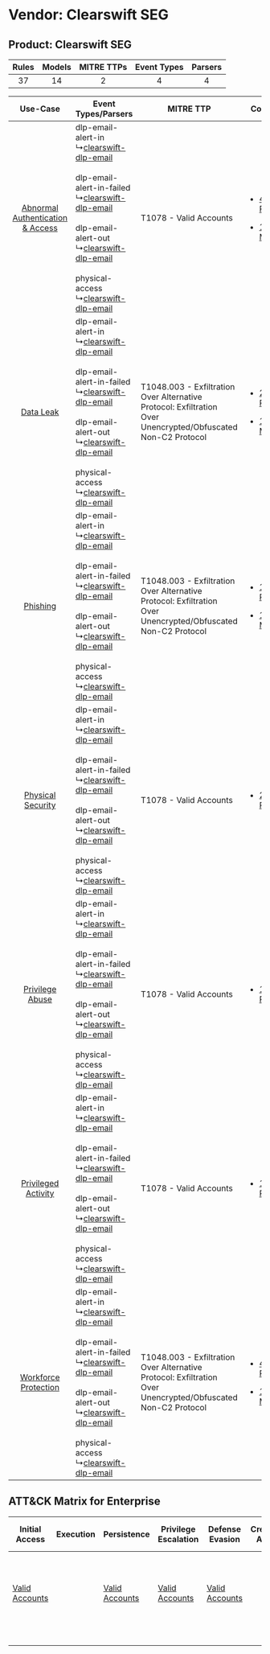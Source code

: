 Vendor: Clearswift SEG
======================
Product: Clearswift SEG
-----------------------
| Rules | Models | MITRE TTPs | Event Types | Parsers |
|:-----:|:------:|:----------:|:-----------:|:-------:|
|  37   |   14   |     2      |      4      |    4    |

|    Use-Case    | Event Types/Parsers    | MITRE TTP    | Content    |
|:----:| ---- | ---- | ---- |
| [Abnormal Authentication & Access](../../../UseCases/uc_abnormal_authentication_&_access.md) |  dlp-email-alert-in<br> ↳[clearswift-dlp-email](Ps/pC_clearswiftdlpemail.md)<br><br> dlp-email-alert-in-failed<br> ↳[clearswift-dlp-email](Ps/pC_clearswiftdlpemail.md)<br><br> dlp-email-alert-out<br> ↳[clearswift-dlp-email](Ps/pC_clearswiftdlpemail.md)<br><br> physical-access<br> ↳[clearswift-dlp-email](Ps/pC_clearswiftdlpemail.md)<br> | T1078 - Valid Accounts<br>    | [<ul><li>4 Rules</li></ul><ul><li>1 Models</li></ul>](RM/r_m_clearswift_seg_clearswift_seg_Abnormal_Authentication_&_Access.md) |
|    [Data Leak](../../../UseCases/uc_data_leak.md)    |  dlp-email-alert-in<br> ↳[clearswift-dlp-email](Ps/pC_clearswiftdlpemail.md)<br><br> dlp-email-alert-in-failed<br> ↳[clearswift-dlp-email](Ps/pC_clearswiftdlpemail.md)<br><br> dlp-email-alert-out<br> ↳[clearswift-dlp-email](Ps/pC_clearswiftdlpemail.md)<br><br> physical-access<br> ↳[clearswift-dlp-email](Ps/pC_clearswiftdlpemail.md)<br> | T1048.003 - Exfiltration Over Alternative Protocol: Exfiltration Over Unencrypted/Obfuscated Non-C2 Protocol<br> | [<ul><li>27 Rules</li></ul><ul><li>12 Models</li></ul>](RM/r_m_clearswift_seg_clearswift_seg_Data_Leak.md)    |
|    [Phishing](../../../UseCases/uc_phishing.md)    |  dlp-email-alert-in<br> ↳[clearswift-dlp-email](Ps/pC_clearswiftdlpemail.md)<br><br> dlp-email-alert-in-failed<br> ↳[clearswift-dlp-email](Ps/pC_clearswiftdlpemail.md)<br><br> dlp-email-alert-out<br> ↳[clearswift-dlp-email](Ps/pC_clearswiftdlpemail.md)<br><br> physical-access<br> ↳[clearswift-dlp-email](Ps/pC_clearswiftdlpemail.md)<br> | T1048.003 - Exfiltration Over Alternative Protocol: Exfiltration Over Unencrypted/Obfuscated Non-C2 Protocol<br> | [<ul><li>1 Rules</li></ul><ul><li>1 Models</li></ul>](RM/r_m_clearswift_seg_clearswift_seg_Phishing.md)    |
|    [Physical Security](../../../UseCases/uc_physical_security.md)    |  dlp-email-alert-in<br> ↳[clearswift-dlp-email](Ps/pC_clearswiftdlpemail.md)<br><br> dlp-email-alert-in-failed<br> ↳[clearswift-dlp-email](Ps/pC_clearswiftdlpemail.md)<br><br> dlp-email-alert-out<br> ↳[clearswift-dlp-email](Ps/pC_clearswiftdlpemail.md)<br><br> physical-access<br> ↳[clearswift-dlp-email](Ps/pC_clearswiftdlpemail.md)<br> | T1078 - Valid Accounts<br>    | [<ul><li>2 Rules</li></ul>](RM/r_m_clearswift_seg_clearswift_seg_Physical_Security.md)    |
|    [Privilege Abuse](../../../UseCases/uc_privilege_abuse.md)    |  dlp-email-alert-in<br> ↳[clearswift-dlp-email](Ps/pC_clearswiftdlpemail.md)<br><br> dlp-email-alert-in-failed<br> ↳[clearswift-dlp-email](Ps/pC_clearswiftdlpemail.md)<br><br> dlp-email-alert-out<br> ↳[clearswift-dlp-email](Ps/pC_clearswiftdlpemail.md)<br><br> physical-access<br> ↳[clearswift-dlp-email](Ps/pC_clearswiftdlpemail.md)<br> | T1078 - Valid Accounts<br>    | [<ul><li>1 Rules</li></ul>](RM/r_m_clearswift_seg_clearswift_seg_Privilege_Abuse.md)    |
|    [Privileged Activity](../../../UseCases/uc_privileged_activity.md)    |  dlp-email-alert-in<br> ↳[clearswift-dlp-email](Ps/pC_clearswiftdlpemail.md)<br><br> dlp-email-alert-in-failed<br> ↳[clearswift-dlp-email](Ps/pC_clearswiftdlpemail.md)<br><br> dlp-email-alert-out<br> ↳[clearswift-dlp-email](Ps/pC_clearswiftdlpemail.md)<br><br> physical-access<br> ↳[clearswift-dlp-email](Ps/pC_clearswiftdlpemail.md)<br> | T1078 - Valid Accounts<br>    | [<ul><li>1 Rules</li></ul>](RM/r_m_clearswift_seg_clearswift_seg_Privileged_Activity.md)    |
|    [Workforce Protection](../../../UseCases/uc_workforce_protection.md)    |  dlp-email-alert-in<br> ↳[clearswift-dlp-email](Ps/pC_clearswiftdlpemail.md)<br><br> dlp-email-alert-in-failed<br> ↳[clearswift-dlp-email](Ps/pC_clearswiftdlpemail.md)<br><br> dlp-email-alert-out<br> ↳[clearswift-dlp-email](Ps/pC_clearswiftdlpemail.md)<br><br> physical-access<br> ↳[clearswift-dlp-email](Ps/pC_clearswiftdlpemail.md)<br> | T1048.003 - Exfiltration Over Alternative Protocol: Exfiltration Over Unencrypted/Obfuscated Non-C2 Protocol<br> | [<ul><li>4 Rules</li></ul><ul><li>1 Models</li></ul>](RM/r_m_clearswift_seg_clearswift_seg_Workforce_Protection.md)    |

ATT&CK Matrix for Enterprise
----------------------------
| Initial Access                                                      | Execution | Persistence                                                         | Privilege Escalation                                                | Defense Evasion                                                     | Credential Access | Discovery | Lateral Movement | Collection | Command and Control | Exfiltration                                                                                                                                                                                                                                         | Impact |
| ------------------------------------------------------------------- | --------- | ------------------------------------------------------------------- | ------------------------------------------------------------------- | ------------------------------------------------------------------- | ----------------- | --------- | ---------------- | ---------- | ------------------- | ---------------------------------------------------------------------------------------------------------------------------------------------------------------------------------------------------------------------------------------------------- | ------ |
| [Valid Accounts](https://attack.mitre.org/techniques/T1078)<br><br> |           | [Valid Accounts](https://attack.mitre.org/techniques/T1078)<br><br> | [Valid Accounts](https://attack.mitre.org/techniques/T1078)<br><br> | [Valid Accounts](https://attack.mitre.org/techniques/T1078)<br><br> |                   |           |                  |            |                     | [Exfiltration Over Alternative Protocol](https://attack.mitre.org/techniques/T1048)<br><br>[Exfiltration Over Alternative Protocol: Exfiltration Over Unencrypted/Obfuscated Non-C2 Protocol](https://attack.mitre.org/techniques/T1048/003)<br><br> |        |
